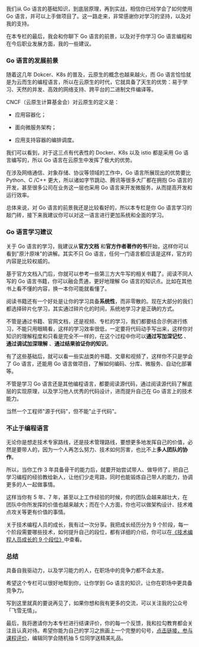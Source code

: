 我们从 Go 语言的基础知识，到底层原理，再到实战，相信你已经学会了如何使用 Go 语言，并可以上手做项目了。这一路走来，非常感谢你对学习的坚持，以及对我的支持。

在本专栏的最后，我会和你聊下 Go 语言的前景，以及对于你学习 Go 语言编程和在今后职业发展方面，我的一些建议。

### Go 语言的发展前景

随着这几年 Dokcer、K8s 的普及，云原生的概念也越来越火，而 Go 语言恰恰就是为云而生的编程语言，所以在云原生的时代，它就具备了天生的优势：易于学习、天然的并发、高效的网络支持、跨平台的二进制文件编译等。

CNCF（云原生计算基金会）对云原生的定义是：

* 应用容器化；

* 面向微服务架构；

* 应用支持容器的编排调度。

我们可以看到，对于这三点有代表性的 Docker、K8s 以及 istio 都是采用 Go 语言编写的，所以 Go 语言在云原生中发挥了极大的优势。

在涉及网络通信、对象存储、协议等领域的工作中，Go 语言所展现出的优势要比 Python、C /C++ 更大，所以诸如字节跳动、腾讯等很多大厂都在拥抱 Go 语言的开发，甚至很多公司在业务这一层也采用 Go 语言来开发微服务，从而提高开发和运行效率。

总体来说，对 Go 语言的前景我还是比较看好的，所以本专栏是你 Go 语言学习的敲门砖，接下来我建议你可以对这一语言进行更加系统和全面的学习。

### Go 语言学习建议

关于 Go 语言的学习，我建议从**官方文档** 和**官方作者著作的书**开始，这样你可以看到"原汁原味"的讲解。其实不只 Go 语言，任何一门语言都应该是这样，官方的内容是比较权威的。

基于官方文档入门后，你就可以参考一些第三方大牛写的相关书籍了。阅读不同人写的 Go 语言书籍，你可以融会贯通，更好地理解 Go 语言的知识点。比如在其他书上看不懂的内容，换一本你可能就看懂了。

阅读书籍还有一个好处是让你的学习具备**系统性**，而非零散的。现在大部分的我们都选择碎片化学习，其实通过碎片化的时间，系统地学习才是正确的方式。

不管是通过书籍、官网文档，还是视频、专栏的学习，我们都要结合示例进行练习，不能只用眼睛看，这样的学习效率很低，一定要将代码动手写出来，这样你对知识的理解程度和只看是完全不一样的，在这个过程中你可以**通过写加深记忆** 、**通过调试加深理解** 、**通过结果验证你的知识**。

有了这些基础后，就可以看一些实战类的书籍、文章和视频了，这样你不只是学会了 Go 语言，还能用 Go 语言做项目，了解如何编码、分库、微服务、自动化部署等。

不管是学习 Go 语言还是其他编程语言，都要阅读源代码，通过阅读源代码了解底层的实现原理，以及学习他人优秀的代码设计，进而提升自己在 Go 语言上的技术能力。

当然一个工程师"源于代码"，但不能"止于代码"。

### 不止于编程语言

无论你是想走技术专家路线，还是技术管理路线，要想更多地发挥自己的价值，必然是要带人的，因为一个人再怎么努力、技术如何厉害，也比不上**多人团队的协作**。

所以，当你工作 3 年具备骨干的能力后，就要开始尝试带人、做导师了，把自己学习编程的经验教给新人，让他们少走弯路，同时也能锻炼自己带人的能力，协调更多的人一起做事情。

这样当你有 5 年、7 年，甚至以上工作经验的时候，你的团队会越来越壮大，在团队中你所发挥的价值也越来越大；而在个人方面，你也可以做架构设计、技术难点攻关等更有价值的事情。

关于技术编程人员的成长，我有过一次分享。我把成长经历分为 9 个阶段，每一个阶段需要哪些技术，如何提升自己的段位，都有详细的介绍，你可以在[《技术编程人员成长的 9 个段位》](https://mp.weixin.qq.com/s/5w8dirif-3RMmhW9vcWQWQ)中查看。

### 总结

具备自我驱动力，以及学习能力的人，在职场中的竞争力都不会太差。

希望这个专栏可以很好地帮到你，让你学到 Go 语言的知识，让你在职场中更具备竞争力。

写到这里就真的要说再见了，如果你想和我有更多的交流，可以关注我的公众号「飞雪无情」。

最后，我将邀请你为本专栏进行结课评价，你的每一个反馈，我和拉勾教育都会关注且认真对待。希望你能为自己的学习之旅画上一个完整的句号，[点击链接，参与课程评价](https://wj.qq.com/s2/7790623/0abd/)，编辑同学会随机抽 5 位同学送精美礼品。
